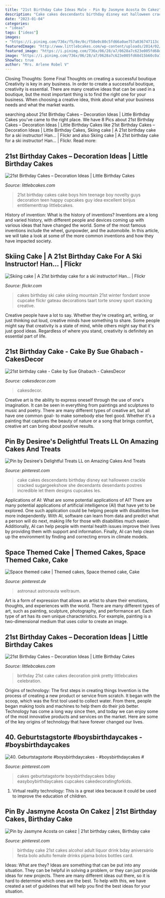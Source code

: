 ```yaml
---
title: "21st Birthday Cake Ideas Male - Pin By Jasmyne Acosta On Cakez"
description: "Cake cakes descendants birthday disney eat halloween crackle cracked sugargeekshow she decendants desendants postres incredible let them designs cupcakes les"
date: "2023-01-04"
categories:
- "ideas"
tags: ["ideas"]
images:
- "https://i.pinimg.com/736x/f5/8e/0c/f58e0c80c5fd66a0ae757a036747113c.jpg"
featuredImage: "http://www.littlebcakes.com/wp-content/uploads/2014/02/Images-of-21st-Birthday-Cakes.jpg"
featured_image: "https://i.pinimg.com/736x/06/28/a7/0628a7c623e005fd68d15b60c0a7d2a2.jpg"
image: "https://i.pinimg.com/736x/06/28/a7/0628a7c623e005fd68d15b60c0a7d2a2.jpg"
ShowToc: true
author: "Mrs. Arlene Robel V"
---
```



Closing Thoughts: Some Final Thoughts on creating a successful boutique
Creativity is key in any business. In order to create a successful boutique, creativity is essential. There are many creative ideas that can be used in a boutique, but the most important thing is to find the right one for your business. When choosing a creative idea, think about what your business needs and what the market wants.

	

		
searching about 21st Birthday Cakes – Decoration Ideas | Little Birthday Cakes you've came to the right place. We have 8 Pics about 21st Birthday Cakes – Decoration Ideas | Little Birthday Cakes like 21st Birthday Cakes – Decoration Ideas | Little Birthday Cakes, Skiing cake | A 21st birthday cake for a ski instructor! Han… | Flickr and also Skiing cake | A 21st birthday cake for a ski instructor! Han… | Flickr. Read more:
		
    
## 21st Birthday Cakes – Decoration Ideas | Little Birthday Cakes

<img loading=lazy src="http://www.littlebcakes.com/wp-content/uploads/2014/02/21st-Birthday-Cake-768x1024.jpg" onerror="this.onerror=null;this.src='https://tse2.mm.bing.net/th?id=OIP.dDSNhLNVPcQaiIWfbp_0LwHaJ4&amp;pid=15.1';" alt="21st Birthday Cakes – Decoration Ideas | Little Birthday Cakes">

_Source: littlebcakes.com_

>21st birthday cakes cake boys him teenage boy novelty guys decoration teen happy cupcakes guy idea excellent birijus entitlementtrap littlebcakes. 

	

History of invention: What is the history of inventions?
Inventions are a long and varied history, with different people and devices coming up with various ideas that have changed the world. Some of the most famous inventions include the wheel, gunpowder, and the automobile. In this article, we will take a look at some of the more common inventions and how they have impacted society.

    
## Skiing Cake | A 21st Birthday Cake For A Ski Instructor! Han… | Flickr

<img loading=lazy src="https://c2.staticflickr.com/8/7199/6850590123_86cbdc45aa_b.jpg" onerror="this.onerror=null;this.src='https://tse2.mm.bing.net/th?id=OIP.JvSQBkefMtWvPXOHTUKEQgHaLG&amp;pid=15.1';" alt="Skiing cake | A 21st birthday cake for a ski instructor! Han… | Flickr">

_Source: flickr.com_

>cakes birthday ski cake skiing mountain 21st winter fondant snow cupcake flickr gateau decorations taart torte snowy sport stacking creative. 

	

Creative people have a lot to say. Whether they're creating art, writing, or just thinking out loud, creative minds have something to share. Some people might say that creativity is a state of mind, while others might say that it's just good ideas. Regardless of where you stand, creativity is definitely an essential part of life.

    
## 21st Birthday Cake - Cake By Sue Ghabach - CakesDecor

<img loading=lazy src="https://pic.cakesdecor.com/m/avnnjc9ecuntdlggd4cs.jpg" onerror="this.onerror=null;this.src='https://tse3.mm.bing.net/th?id=OIP.HtKZL1em6Ja81dsaQ6Kh2gHaKf&amp;pid=15.1';" alt="21st birthday cake - Cake by Sue Ghabach - CakesDecor">

_Source: cakesdecor.com_

>cakesdecor. 

	

Creative art is the ability to express oneself through the use of one's imagination. It can be seen in everything from paintings and sculptures to music and poetry. There are many different types of creative art, but all have one common goal- to make somebody else feel good. Whether it's a painting that captures the beauty of nature or a song that brings comfort, creative art can bring about positive results.

    
## Pin By Desiree&#039;s Delightful Treats LL On Amazing Cakes And Treats

<img loading=lazy src="https://i.pinimg.com/736x/f5/8e/0c/f58e0c80c5fd66a0ae757a036747113c.jpg" onerror="this.onerror=null;this.src='https://tse2.mm.bing.net/th?id=OIP.9soorQPHEoYjoHD58PijjwHaL8&amp;pid=15.1';" alt="Pin by Desiree&#039;s Delightful Treats LL on Amazing Cakes And Treats">

_Source: pinterest.com_

>cake cakes descendants birthday disney eat halloween crackle cracked sugargeekshow she decendants desendants postres incredible let them designs cupcakes les. 

	

Applications of AI: What are some potential applications of AI?
There are many potential applications of artificial intelligence (AI) that have yet to be explored. One such application could be helping people with disabilities live more independently. With AI, software can learn from data and predict what a person will do next, making life for those with disabilities much easier. Additionally, AI can help people with mental health issues improve their lives by providing them with support and information. Finally, AI can help clean up the environment by finding and correcting errors in climate models.

    
## Space Themed Cake | Themed Cakes, Space Themed Cake, Cake

<img loading=lazy src="https://i.pinimg.com/736x/72/18/23/7218237618f5775a965a3e665380112c.jpg" onerror="this.onerror=null;this.src='https://tse2.mm.bing.net/th?id=OIP.qDGKWJqq7-t8ST_tpO-cdwHaJ4&amp;pid=15.1';" alt="Space themed cake | Themed cakes, Space themed cake, Cake">

_Source: pinterest.de_

>astronaut astronauta weltraum. 

	

Art is a form of expression that allows an artist to share their emotions, thoughts, and experiences with the world. There are many different types of art, such as painting, sculpture, photography, and performance art. Each type of art has its own unique characteristics. For example, painting is a two-dimensional medium that uses color to create an image.

    
## 21st Birthday Cakes – Decoration Ideas | Little Birthday Cakes

<img loading=lazy src="http://www.littlebcakes.com/wp-content/uploads/2014/02/Images-of-21st-Birthday-Cakes.jpg" onerror="this.onerror=null;this.src='https://tse4.mm.bing.net/th?id=OIP.7ceUCD8BGLXEkUFyYyEfdAHaJ4&amp;pid=15.1';" alt="21st Birthday Cakes – Decoration Ideas | Little Birthday Cakes">

_Source: littlebcakes.com_

>birthday 21st cake cakes decoration pink pretty littlebcakes celebration. 

	

Origins of technology: The first steps in creating things
Invention is the process of creating a new product or service from scratch. It began with the scoop, which was the first tool used to collect water. From there, people began making tools and machines to help them do their job better. Technology has come a long way since then, and today we can enjoy some of the most innovative products and services on the market. Here are some of the key origins of technology that have forever changed our lives.

    
## 40. Geburtstagstorte #boysbirthdaycakes - #boysbirthdaycakes #

<img loading=lazy src="https://i.pinimg.com/736x/06/28/a7/0628a7c623e005fd68d15b60c0a7d2a2.jpg" onerror="this.onerror=null;this.src='https://tse2.mm.bing.net/th?id=OIP.vFdVDwUHR_IcGTmB-iCkwQHaJ3&amp;pid=15.1';" alt="40. Geburtstagstorte #boysbirthdaycakes - #boysbirthdaycakes #">

_Source: pinterest.com_

>cakes geburtstagstorte boysbirthdaycakes bday easyboybirthdaycakes cupcakes cakedecoratingforkids. 

	

1. Virtual reality technology: This is a great idea because it could be used to improve the education of children.

    
## Pin By Jasmyne Acosta On Cakez | 21st Birthday Cakes, Birthday Cake

<img loading=lazy src="https://i.pinimg.com/736x/0f/d0/af/0fd0af7f2a1a2e0c3cd8f1048b82dae4.jpg" onerror="this.onerror=null;this.src='https://tse1.mm.bing.net/th?id=OIP.IDj-zYONINjuMF85jFx5PgHaJ4&amp;pid=15.1';" alt="Pin by Jasmyne Acosta on cakez | 21st birthday cakes, Birthday cake">

_Source: pinterest.com_

>birthday cake 21st cakes alcohol adult liquor drink bday aniversário festa bolo adulto female drinks pijama bolos bottles card. 

	

Ideas: What are they?
Ideas are something that can be put into any situation. They can be helpful in solving a problem, or they can just provide ideas for new projects. There are many different ideas out there, so it is hard to determine which ones are the best. To help with this, we have created a set of guidelines that will help you find the best ideas for your situation.

